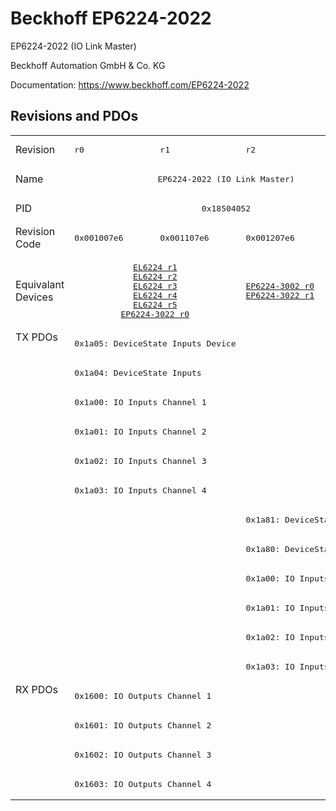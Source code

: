 # Beckhoff EP6224-2022

EP6224-2022 (IO Link Master)

Beckhoff Automation GmbH & Co. KG

Documentation: <a href="https://www.beckhoff.com/EP6224-2022">https://www.beckhoff.com/EP6224-2022</a>

## Revisions and PDOs
<table>
<tr >
<td class="first">Revision</td>
<td ><pre>r0</pre></td>
<td ><pre>r1</pre></td>
<td ><pre>r2</pre></td>
</tr>
<tr >
<td class="first">Name</td>
<td  colspan=3 align="center"><pre>EP6224-2022 (IO Link Master)</pre></td>
</tr>
<tr >
<td class="first">PID</td>
<td  colspan=3 align="center"><pre>0x18504052</pre></td>
</tr>
<tr >
<td class="first">Revision Code</td>
<td ><pre>0x001007e6</pre></td>
<td ><pre>0x001107e6</pre></td>
<td ><pre>0x001207e6</pre></td>
</tr>
<tr >
<td class="first">Equivalant Devices</td>
<td  colspan=2 align="center"><pre><a href="EL6224">EL6224 r1</a><br/><a href="EL6224">EL6224 r2</a><br/><a href="EL6224">EL6224 r3</a><br/><a href="EL6224">EL6224 r4</a><br/><a href="EL6224">EL6224 r5</a><br/><a href="EP6224-3022">EP6224-3022 r0</a></pre></td>
<td ><pre><a href="EP6224-3002">EP6224-3002 r0</a><br/><a href="EP6224-3022">EP6224-3022 r1</a></pre></td>
</tr>
<tr class="txpdo pdosection">
<td class="first" rowspan=12 valign=top>TX PDOs</td>
<td colspan=2 align="left"><pre>0x1a05: DeviceState Inputs Device</pre></td>
<td colspan=2 align="left"></td>
</tr>
<tr class="txpdo pdosection">
<td  colspan=2 align="left"><pre>0x1a04: DeviceState Inputs</pre></td>
<td ></td>
</tr>
<tr class="txpdo pdosection">
<td  colspan=2 align="left"><pre>0x1a00: IO Inputs Channel 1</pre></td>
<td ></td>
</tr>
<tr class="txpdo pdosection">
<td  colspan=2 align="left"><pre>0x1a01: IO Inputs Channel 2</pre></td>
<td ></td>
</tr>
<tr class="txpdo pdosection">
<td  colspan=2 align="left"><pre>0x1a02: IO Inputs Channel 3</pre></td>
<td ></td>
</tr>
<tr class="txpdo pdosection">
<td  colspan=2 align="left"><pre>0x1a03: IO Inputs Channel 4</pre></td>
<td ></td>
</tr>
<tr class="txpdo pdosection">
<td  colspan=2 align="left"></td>
<td ><pre>0x1a81: DeviceState Inputs</pre></td>
</tr>
<tr class="txpdo pdosection">
<td  colspan=2 align="left"></td>
<td ><pre>0x1a80: DeviceState Inputs</pre></td>
</tr>
<tr class="txpdo pdosection">
<td  colspan=2 align="left"></td>
<td ><pre>0x1a00: IO Inputs Channel 1</pre></td>
</tr>
<tr class="txpdo pdosection">
<td  colspan=2 align="left"></td>
<td ><pre>0x1a01: IO Inputs Channel 2</pre></td>
</tr>
<tr class="txpdo pdosection">
<td  colspan=2 align="left"></td>
<td ><pre>0x1a02: IO Inputs Channel 3</pre></td>
</tr>
<tr class="txpdo pdosection">
<td  colspan=2 align="left"></td>
<td ><pre>0x1a03: IO Inputs Channel 4</pre></td>
</tr>
<tr class="rxpdo pdosection">
<td class="first" rowspan=4 valign=top>RX PDOs</td>
<td colspan=3 align="left"><pre>0x1600: IO Outputs Channel 1</pre></td>
<td></td>
</tr>
<tr class="rxpdo pdosection">
<td  colspan=3 align="left"><pre>0x1601: IO Outputs Channel 2</pre></td>
</tr>
<tr class="rxpdo pdosection">
<td  colspan=3 align="left"><pre>0x1602: IO Outputs Channel 3</pre></td>
</tr>
<tr class="rxpdo pdosection">
<td  colspan=3 align="left"><pre>0x1603: IO Outputs Channel 4</pre></td>
</tr>
</table>
